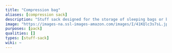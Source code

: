 ```yaml
---
title: "Compression bag"
aliases: [compression sack]
description: "Stuff sack designed for the storage of sleeping bags or bulky clothes."
image: "https://images-na.ssl-images-amazon.com/images/I/41KQlc3s7sL.jpg"
purposes: [pack]
qualities: []
types: [stuff-sack]
wiki: ~
---
```

